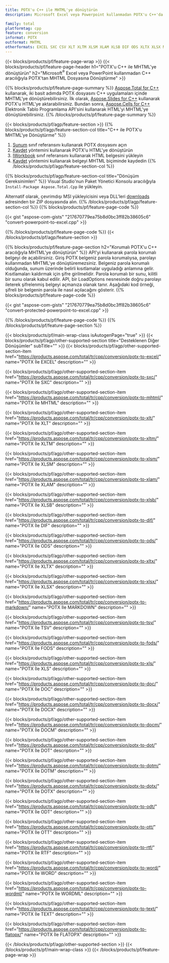 ```yaml
---
title: POTX'u C++ ile MHTML'ye dönüştürün
description: Microsoft Excel veya Powerpoint kullanmadan POTX'u C++'da MHTML'ye aktarın

family: total
platformtag: cpp
feature: conversion
informat: POTX
outformat: MHTML
otherformats: EXCEL SXC CSV XLT XLTM XLSM XLAM XLSB DIF ODS XLTX XLSX MARKDOWN TSV FODS XLS DOC DOCX DOCM DOT DOTM DOTX ODT OTT RTF WORD WORDML TEXT FLATOPX
---
```

{{< blocks/products/pf/feature-page-wrap >}}
{{< blocks/products/pf/feature-page-header h1="POTX'u C++ ile MHTML'ye dönüştürün" h2="Microsoft<sup>&reg;</sup> Excel veya PowerPoint kullanmadan C++ aracılığıyla POTX'tan MHTML Dosyasına Dönüştürme" >}}

{{% blocks/products/pf/feature-page-summary %}}
[Aspose.Total for C++](https://products.aspose.com/total/cpp/) kullanarak, iki basit adımda POTX dosyasını C++ uygulamaları içinde MHTML'ye dönüştürebilirsiniz. İlk olarak, [Aspose.Slides for C++](https://products.aspose.com/slides/cpp/) kullanarak POTX'u HTML'ye aktarabilirsiniz. Bundan sonra, [Aspose.Cells for C++](https://products.aspose.com/cells/cpp/) Elektronik Tablo Programlama API'sini kullanarak HTML'yi MHTML'ye dönüştürebilirsiniz. 
{{% /blocks/products/pf/feature-page-summary  %}}

{{< blocks/products/pf/agp/feature-section >}}
{{% blocks/products/pf/agp/feature-section-col title="C++ ile POTX'u MHTML'ye Dönüştürme" %}}
1. [Sunum](https://reference.aspose.com/slides/cpp/class/aspose.slides.presentation) sınıf referansını kullanarak POTX dosyasını açın
2. [Kaydet](https://reference.aspose.com/slides/cpp/class/aspose.slides.presentation#a06fe2a156063c8c3e5ada2713bb697ba) yöntemini kullanarak POTX'u HTML'ye dönüştürün
3. [IWorkbook](https://reference.aspose.com/cells/cpp/class/aspose.cells.i_workbook) sınıf referansını kullanarak HTML belgesini yükleyin
4. [Kaydet](https://reference.aspose.com/cells/cpp/class/aspose.cells.i_workbook#a5dc7de23f7ceba76a05dc1d49f51502e) yöntemini kullanarak belgeyi MHTML biçiminde kaydedin
{{% /blocks/products/pf/agp/feature-section-col %}}

{{% blocks/products/pf/agp/feature-section-col title="Dönüşüm Gereksinimleri" %}}
Visual Studio'nun Paket Yönetici Konsolu aracılığıyla ```Install-Package Aspose.Total.Cpp``` ile yükleyin.

Alternatif olarak, çevrimdışı MSI yükleyicisini veya DLL'leri [downloads](https://downloads.aspose.com/total/cpp) adresinden bir ZIP dosyasında alın.
{{% /blocks/products/pf/agp/feature-section-col %}}
{{% blocks/products/pf/feature-page-code %}}

{{< gist "aspose-com-gists" "217670779ea75b8d0bc3ff82b38605c6" "convert-powerpoint-to-excel.cpp" >}}



{{% /blocks/products/pf/feature-page-code %}}
{{< /blocks/products/pf/agp/feature-section >}}

{{% blocks/products/pf/feature-page-section  h2="Korumalı POTX'u C++ aracılığıyla MHTML'ye dönüştürün" %}}
API'yi kullanarak parola korumalı belgeyi de açabilirsiniz. Giriş POTX belgeniz parola korumalıysa, parolayı kullanmadan MHTML'ye dönüştüremezsiniz. Belgeniz parola korumalı olduğunda, sunum üzerinde belirli kısıtlamalar uyguladığı anlamına gelir. Kısıtlamaları kaldırmak için şifre girilmelidir. Parola korumalı bir sunu, kilitli bir sunu olarak kabul edilir. API, bir LoadOptions nesnesinde doğru parolayı ileterek şifrelenmiş belgeyi açmanıza olanak tanır. Aşağıdaki kod örneği, şifreli bir belgenin parola ile nasıl açılacağını gösterir.
{{% blocks/products/pf/feature-page-code %}}

{{< gist "aspose-com-gists" "217670779ea75b8d0bc3ff82b38605c6" "convert-protected-powerpoint-to-excel.cpp" >}}

{{% /blocks/products/pf/feature-page-code  %}}
{{% /blocks/products/pf/feature-page-section %}}

{{< blocks/products/pf/main-wrap-class isAutogenPage="true" >}}
{{< blocks/products/pf/agp/other-supported-section title="Desteklenen Diğer Dönüşümler" subTitle="" >}}
{{< blocks/products/pf/agp/other-supported-section-item href="https://products.aspose.com/total/tr/cpp/conversion/potx-to-excel/" name="POTX İle EXCEL" description="" >}}

{{< blocks/products/pf/agp/other-supported-section-item href="https://products.aspose.com/total/tr/cpp/conversion/potx-to-sxc/" name="POTX İle SXC" description="" >}}

{{< blocks/products/pf/agp/other-supported-section-item href="https://products.aspose.com/total/tr/cpp/conversion/potx-to-mhtml/" name="POTX İle MHTML" description="" >}}

{{< blocks/products/pf/agp/other-supported-section-item href="https://products.aspose.com/total/tr/cpp/conversion/potx-to-xlt/" name="POTX İle XLT" description="" >}}

{{< blocks/products/pf/agp/other-supported-section-item href="https://products.aspose.com/total/tr/cpp/conversion/potx-to-xltm/" name="POTX İle XLTM" description="" >}}

{{< blocks/products/pf/agp/other-supported-section-item href="https://products.aspose.com/total/tr/cpp/conversion/potx-to-xlsm/" name="POTX İle XLSM" description="" >}}

{{< blocks/products/pf/agp/other-supported-section-item href="https://products.aspose.com/total/tr/cpp/conversion/potx-to-xlam/" name="POTX İle XLAM" description="" >}}

{{< blocks/products/pf/agp/other-supported-section-item href="https://products.aspose.com/total/tr/cpp/conversion/potx-to-xlsb/" name="POTX İle XLSB" description="" >}}

{{< blocks/products/pf/agp/other-supported-section-item href="https://products.aspose.com/total/tr/cpp/conversion/potx-to-dif/" name="POTX İle DIF" description="" >}}

{{< blocks/products/pf/agp/other-supported-section-item href="https://products.aspose.com/total/tr/cpp/conversion/potx-to-ods/" name="POTX İle ODS" description="" >}}

{{< blocks/products/pf/agp/other-supported-section-item href="https://products.aspose.com/total/tr/cpp/conversion/potx-to-xltx/" name="POTX İle XLTX" description="" >}}

{{< blocks/products/pf/agp/other-supported-section-item href="https://products.aspose.com/total/tr/cpp/conversion/potx-to-xlsx/" name="POTX İle XLSX" description="" >}}

{{< blocks/products/pf/agp/other-supported-section-item href="https://products.aspose.com/total/tr/cpp/conversion/potx-to-markdown/" name="POTX İle MARKDOWN" description="" >}}

{{< blocks/products/pf/agp/other-supported-section-item href="https://products.aspose.com/total/tr/cpp/conversion/potx-to-tsv/" name="POTX İle TSV" description="" >}}

{{< blocks/products/pf/agp/other-supported-section-item href="https://products.aspose.com/total/tr/cpp/conversion/potx-to-fods/" name="POTX İle FODS" description="" >}}

{{< blocks/products/pf/agp/other-supported-section-item href="https://products.aspose.com/total/tr/cpp/conversion/potx-to-xls/" name="POTX İle XLS" description="" >}}

{{< blocks/products/pf/agp/other-supported-section-item href="https://products.aspose.com/total/tr/cpp/conversion/potx-to-doc/" name="POTX İle DOC" description="" >}}

{{< blocks/products/pf/agp/other-supported-section-item href="https://products.aspose.com/total/tr/cpp/conversion/potx-to-docx/" name="POTX İle DOCX" description="" >}}

{{< blocks/products/pf/agp/other-supported-section-item href="https://products.aspose.com/total/tr/cpp/conversion/potx-to-docm/" name="POTX İle DOCM" description="" >}}

{{< blocks/products/pf/agp/other-supported-section-item href="https://products.aspose.com/total/tr/cpp/conversion/potx-to-dot/" name="POTX İle DOT" description="" >}}

{{< blocks/products/pf/agp/other-supported-section-item href="https://products.aspose.com/total/tr/cpp/conversion/potx-to-dotm/" name="POTX İle DOTM" description="" >}}

{{< blocks/products/pf/agp/other-supported-section-item href="https://products.aspose.com/total/tr/cpp/conversion/potx-to-dotx/" name="POTX İle DOTX" description="" >}}

{{< blocks/products/pf/agp/other-supported-section-item href="https://products.aspose.com/total/tr/cpp/conversion/potx-to-odt/" name="POTX İle ODT" description="" >}}

{{< blocks/products/pf/agp/other-supported-section-item href="https://products.aspose.com/total/tr/cpp/conversion/potx-to-ott/" name="POTX İle OTT" description="" >}}

{{< blocks/products/pf/agp/other-supported-section-item href="https://products.aspose.com/total/tr/cpp/conversion/potx-to-rtf/" name="POTX İle RTF" description="" >}}

{{< blocks/products/pf/agp/other-supported-section-item href="https://products.aspose.com/total/tr/cpp/conversion/potx-to-word/" name="POTX İle WORD" description="" >}}

{{< blocks/products/pf/agp/other-supported-section-item href="https://products.aspose.com/total/tr/cpp/conversion/potx-to-wordml/" name="POTX İle WORDML" description="" >}}

{{< blocks/products/pf/agp/other-supported-section-item href="https://products.aspose.com/total/tr/cpp/conversion/potx-to-text/" name="POTX İle TEXT" description="" >}}

{{< blocks/products/pf/agp/other-supported-section-item href="https://products.aspose.com/total/tr/cpp/conversion/potx-to-flatopx/" name="POTX İle FLATOPX" description="" >}}


{{< /blocks/products/pf/agp/other-supported-section >}}
{{< /blocks/products/pf/main-wrap-class >}}
{{< /blocks/products/pf/feature-page-wrap >}}